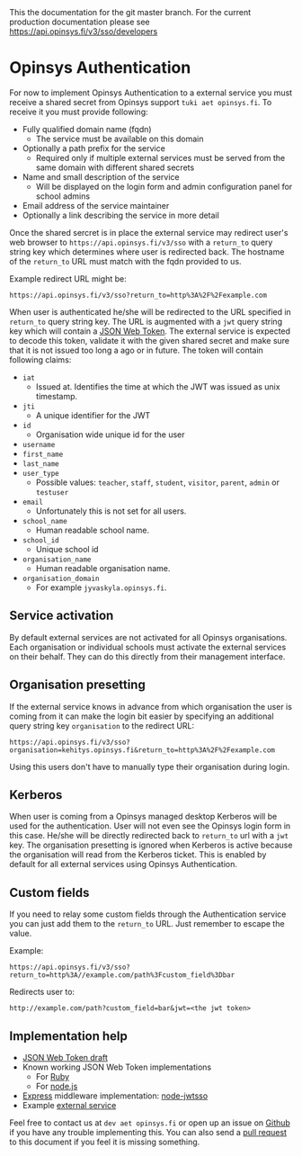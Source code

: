<div class="master-docs">
This the documentation for the git master branch. For the current production
documentation please see
<a href="https://api.opinsys.fi/v3/sso/developers">https://api.opinsys.fi/v3/sso/developers</a>
</div>

# Opinsys Authentication

For now to implement Opinsys Authentication to a external service you must receive a
shared secret from Opinsys support `tuki aet opinsys.fi`. To receive it you
must provide following:

  - Fully qualified domain name (fqdn)
    - The service must be available on this domain
  - Optionally a path prefix for the service
    - Required only if multiple external services must be served from the same
      domain with different shared secrets
  - Name and small description of the service
    - Will be displayed on the login form and admin configuration panel for
      school admins
  - Email address of the service maintainer
  - Optionally a link describing the service in more detail


Once the shared sercret is in place the external service may redirect
user's web browser to `https://api.opinsys.fi/v3/sso` with a `return_to`
query string key which determines where user is redirected back. The hostname
of the `return_to` URL must match with the fqdn provided to us.

Example redirect URL might be:

    https://api.opinsys.fi/v3/sso?return_to=http%3A%2F%2Fexample.com

When user is authenticated he/she will be redirected to the URL specified in
`return_to` query string key. The URL is augmented with a `jwt` query string
key which will contain a [JSON Web Token][jwt]. The external service is
expected to decode this token, validate it with the given shared secret and
make sure that it is not issued too long a ago or in future. The token will
contain following claims:

  - `iat`
    - Issued at. Identifies the time at which the JWT was issued as unix timestamp.
  - `jti`
    - A unique identifier for the JWT
  - `id`
    - Organisation wide unique id for the user
  - `username`
  - `first_name`
  - `last_name`
  - `user_type`
    - Possible values: `teacher`, `staff`, `student`, `visitor`, `parent`, `admin` or `testuser`
  - `email`
    - Unfortunately this is not set for all users.
  - `school_name`
    - Human readable school name.
  - `school_id`
    - Unique school id
  - `organisation_name`
    - Human readable organisation name.
  - `organisation_domain`
    - For example `jyvaskyla.opinsys.fi`.

## Service activation

By default external services are not activated for all Opinsys organisations.
Each organisation or individual schools must activate the external services on
their behalf. They can do this directly from their management interface.

## Organisation presetting

If the external service knows in advance from which organisation the user
is coming from it can make the login bit easier by specifying an additional
query string key `organisation` to the redirect URL:

    https://api.opinsys.fi/v3/sso?organisation=kehitys.opinsys.fi&return_to=http%3A%2F%2Fexample.com

Using this users don't have to manually type their organisation during login.

## Kerberos

When user is coming from a Opinsys managed desktop Kerberos will be used for
the authentication. User will not even see the Opinsys login form in this case.
He/she will be directly redirected back to `return_to` url with a `jwt` key.
The organisation presetting is ignored when Kerberos is active because the
organisation will read from the Kerberos ticket. This is enabled by default for
all external services using Opinsys Authentication.

## Custom fields

If you need to relay some custom fields through the Authentication service you
can just add them to the `return_to` URL. Just remember to escape the value.


Example:

    https://api.opinsys.fi/v3/sso?return_to=http%3A//example.com/path%3Fcustom_field%3Dbar

Redirects user to:

    http://example.com/path?custom_field=bar&jwt=<the jwt token>


## Implementation help

  - [JSON Web Token draft][jwt]
  - Known working JSON Web Token implementations
    - For [Ruby](https://github.com/progrium/ruby-jwt)
    - For [node.js](https://npmjs.org/package/jwt-simple)
  - [Express][] middleware implementation: [node-jwtsso][]
  - Example [external service](https://github.com/opinsys/node-jwtsso/blob/master/example/app.js)

Feel free to contact us at `dev aet opinsys.fi` or open up an issue on
[Github][issue] if you have any trouble implementing this. You can also send a
[pull request][pr] to this document if you feel it is missing something.

[jwt]: http://tools.ietf.org/html/draft-jones-json-web-token

[node-jwtsso]: https://github.com/opinsys/node-jwtsso
[Express]: http://expressjs.com/
[issue]: https://github.com/opinsys/puavo-users/issues
[pr]: https://github.com/opinsys/puavo-users/blob/master/rest/doc/SSO_DEVELOPERS.md
